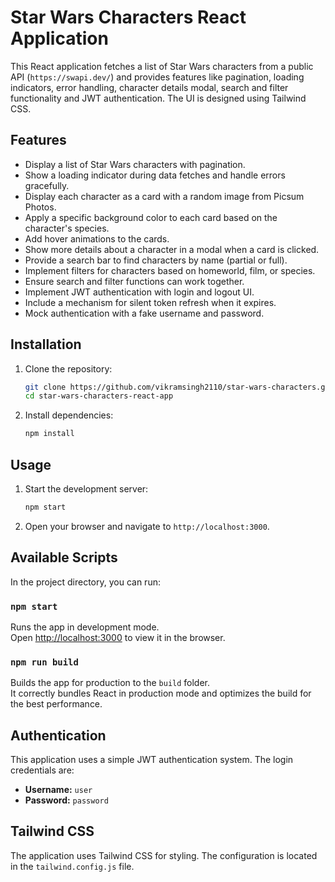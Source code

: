 # Star Wars Characters React Application

This React application fetches a list of Star Wars characters from a public API (`https://swapi.dev/`) and provides features like pagination, loading indicators, error handling, character details modal, search and filter functionality and JWT authentication. The UI is designed using Tailwind CSS.

## Features

- Display a list of Star Wars characters with pagination.
- Show a loading indicator during data fetches and handle errors gracefully.
- Display each character as a card with a random image from Picsum Photos.
- Apply a specific background color to each card based on the character's species.
- Add hover animations to the cards.
- Show more details about a character in a modal when a card is clicked.
- Provide a search bar to find characters by name (partial or full).
- Implement filters for characters based on homeworld, film, or species.
- Ensure search and filter functions can work together.
- Implement JWT authentication with login and logout UI.
- Include a mechanism for silent token refresh when it expires.
- Mock authentication with a fake username and password.

## Installation

1. Clone the repository:
    ```sh
    git clone https://github.com/vikramsingh2110/star-wars-characters.git
    cd star-wars-characters-react-app
    ```

2. Install dependencies:
    ```sh
    npm install
    ```

## Usage

1. Start the development server:
    ```sh
    npm start
    ```

2. Open your browser and navigate to `http://localhost:3000`.


## Available Scripts

In the project directory, you can run:

### `npm start`

Runs the app in development mode.<br>
Open [http://localhost:3000](http://localhost:3000) to view it in the browser.


### `npm run build`

Builds the app for production to the `build` folder.<br>
It correctly bundles React in production mode and optimizes the build for the best performance.

## Authentication

This application uses a simple JWT authentication system. The login credentials are:

- **Username:** `user`
- **Password:** `password`

## Tailwind CSS

The application uses Tailwind CSS for styling. The configuration is located in the `tailwind.config.js` file.

